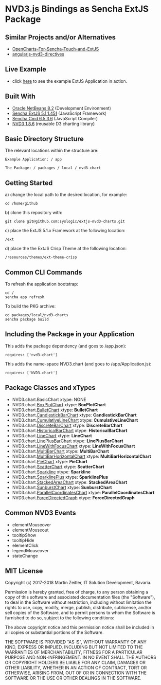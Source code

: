 # NVD3.js Bindings as Sencha ExtJS Package

## Similar Projects and/or Alternatives
* [OpenCharts-For-Sencha-Touch-and-ExtJS](https://github.com/woodenconsulting/OpenCharts-For-Sencha-Touch-and-ExtJS)
* [angularjs-nvd3-directives](https://github.com/angularjs-nvd3-directives/angularjs-nvd3-directives)

## Live Example
* click [here](https://nvd3.syslogic.io) to see the example ExtJS Application in action.

## Built With
* [Oracle NetBeans 8.2](http://www.oracle.com/technetwork/developer-tools/netbeans/index.html) (Development Environment)
* [Sencha ExtJS 5.1.1.451](https://docs.sencha.com/extjs/5.1.1/index.html) (JavaScript Framework)
* [Sencha Cmd 6.5.3.6](https://docs.sencha.com/cmd/index.html) (JavaScript Compiler)
* [NVD3 1.8.6](https://github.com/novus/nvd3) (reusable D3 charting library)


## Basic Directory Structure

The relevant locations within the structure are:

    Example Application: / app

    The Package: / packages / local / nvd3-chart

## Getting Started

a) change the local path to the desired location, for example:

    cd /home/github

b) clone this repository with:

    git clone git@github.com:syslogic/extjs-nvd3-charts.git

c) place the ExtJS 5.1.x Framework at the following location:

    /ext

d) place the the ExtJS Crisp Theme at the following location:

    /resources/themes/ext-theme-crisp

## Common CLI Commands

To refresh the application bootstrap:

    cd /
    sencha app refresh

To build the PKG archive:

    cd packages/local/nvd3-charts
    sencha package build

## Including the Package in your Application

This adds the package dependency (and goes to /app.json):

    requires: ['nvd3-chart']

This adds the name-space NVD3.chart (and goes to /app/Application.js):

    requires: ['NVD3.chart']

## Package Classes and xTypes

* NVD3.chart.BasicChart                                                                     xtype: NONE
* NVD3.chart.[BoxPlotChart](https://nvd3.syslogic.io/#BoxPlotChart)                         xtype: **BoxPlotChart**
* NVD3.chart.[BulletChart](https://nvd3.syslogic.io/#BulletChart)                           xtype: **BulletChart**
* NVD3.chart.[CandlestickBarChart](https://nvd3.syslogic.io/#CandlestickBarChart)           xtype: **CandlestickBarChart**
* NVD3.chart.[CumulativeLineChart](https://nvd3.syslogic.io/#CumulativeLineChart)           xtype: **CumulativeLineChart**
* NVD3.chart.[DiscreteBarChart](https://nvd3.syslogic.io/#DiscreteBarChart)                 xtype: **DiscreteBarChart**
* NVD3.chart.[HistoricalBarChart](https://nvd3.syslogic.io/#HistoricalBarChart)             xtype: **HistoricalBarChart**
* NVD3.chart.[LineChart](https://nvd3.syslogic.io/#LineChart)                               xtype: **LineChart**
* NVD3.chart.[LinePlusBarChart](https://nvd3.syslogic.io/#LinePlusBarChart)                 xtype: **LinePlusBarChart**
* NVD3.chart.[LineWithFocusChart](https://nvd3.syslogic.io/#LineWithFocusChart)             xtype: **LineWithFocusChart**
* NVD3.chart.[MultiBarChart](https://nvd3.syslogic.io/#MultiBarChart)                       xtype: **MultiBarChart**
* NVD3.chart.[MultiBarHorizontalChart](https://nvd3.syslogic.io/#MultiBarHorizontalChart)   xtype: **MultiBarHorizontalChart**
* NVD3.chart.[PieChart](https://nvd3.syslogic.io/#PieChart)                                 xtype: **PieChart**
* NVD3.chart.[ScatterChart](https://nvd3.syslogic.io/#ScatterChart)                         xtype: **ScatterChart**
* NVD3.chart.[Sparkline](https://nvd3.syslogic.io/#Sparkline)                               xtype: **Sparkline**
* NVD3.chart.[SparklinePlus](https://nvd3.syslogic.io/#SparklinePlus)                       xtype: **SparklinePlus**
* NVD3.chart.[StackedAreaChart](https://nvd3.syslogic.io/#StackedAreaChart)                 xtype: **StackedAreaChart**
* NVD3.chart.[SunburstChart](https://nvd3.syslogic.io/#SunburstChart)                       xtype: **SunburstChart**
* NVD3.chart.[ParallelCoordinatesChart](https://nvd3.syslogic.io/#ParallelCoordinatesChart) xtype: **ParallelCoordinatesChart**
* NVD3.chart.[ForceDirectedGraph](https://nvd3.syslogic.io/#ForceDirectedGraph)             xtype: **ForceDirectedGraph**

## Common NVD3 Events

* elementMouseover
* elementMouseout
* tooltipShow
* tooltipHide
* elementClick
* legendMouseover
* stateChange

## MIT License

Copyright (c) 2017-2018 Martin Zeitler, IT Solution Development, Bavaria.

Permission is hereby granted, free of charge, to any person obtaining a copy
of this software and associated documentation files (the "Software"), to deal
in the Software without restriction, including without limitation the rights
to use, copy, modify, merge, publish, distribute, sublicense, and/or sell
copies of the Software, and to permit persons to whom the Software is
furnished to do so, subject to the following conditions:

The above copyright notice and this permission notice shall be included in all
copies or substantial portions of the Software.

THE SOFTWARE IS PROVIDED "AS IS", WITHOUT WARRANTY OF ANY KIND, EXPRESS OR
IMPLIED, INCLUDING BUT NOT LIMITED TO THE WARRANTIES OF MERCHANTABILITY,
FITNESS FOR A PARTICULAR PURPOSE AND NON-INFRINGEMENT. IN NO EVENT SHALL THE
AUTHORS OR COPYRIGHT HOLDERS BE LIABLE FOR ANY CLAIM, DAMAGES OR OTHER
LIABILITY, WHETHER IN AN ACTION OF CONTRACT, TORT OR OTHERWISE, ARISING FROM,
OUT OF OR IN CONNECTION WITH THE SOFTWARE OR THE USE OR OTHER DEALINGS IN THE
SOFTWARE.
